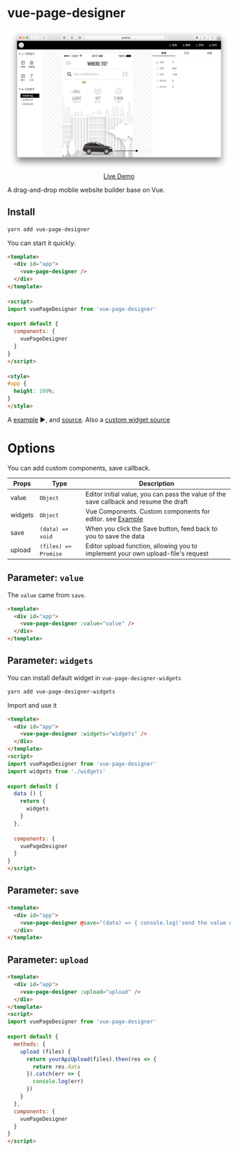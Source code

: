 # vue-page-designer

<p align="center">
  <a href="https://fireyy.github.io/vue-page-designer/" target="_blank">
    <img src="screen.png" width="700px">
    <br>
    Live Demo
  </a>
</p>

A drag-and-drop mobile website builder base on Vue.

## Install

```bash
yarn add vue-page-designer
```

You can start it quickly:

```html
<template>
  <div id="app">
    <vue-page-designer />
  </div>
</template>

<script>
import vuePageDesigner from 'vue-page-designer'

export default {
  components: {
    vuePageDesigner
  }
}
</script>

<style>
#app {
  height: 100%;
}
</style>
```

A [example](https://fireyy.github.io/vue-page-designer/) ▶️, and [source](./example/). Also a [custom widget source](./example/widgets)

# Options

You can add custom components, save callback.

| Props | Type | Description |
| -------- | -------- | -------- |
| value | `Object` | Editor initial value, you can pass the value of the save callback and resume the draft |
| widgets | `Object` | Vue Components. Custom components for editor. see [Example](https://github.com/fireyy/vue-page-designer-widgets/blob/master/src/index.js) |
| save | `(data) => void` | When you click the Save button, feed back to you to save the data |
| upload | `(files) => Promise` | Editor upload function, allowing you to implement your own upload-file's request |

## Parameter: `value`

The `value` came from `save`.

```html
<template>
  <div id="app">
    <vue-page-designer :value="value" />
  </div>
</template>
```

## Parameter: `widgets`

You can install default widget in `vue-page-designer-widgets`

```bash
yarn add vue-page-designer-widgets
```

Import and use it

```html
<template>
  <div id="app">
    <vue-page-designer :widgets="widgets" />
  </div>
</template>
<script>
import vuePageDesigner from 'vue-page-designer'
import widgets from './widgets'

export default {
  data () {
    return {
      widgets
    }
  },

  components: {
    vuePageDesigner
  }
}
</script>
```

## Parameter: `save`

```html
<template>
  <div id="app">
    <vue-page-designer @save="(data) => { console.log('send the value data to your server', data) }" />
  </div>
</template>
```

## Parameter: `upload`

```html
<template>
  <div id="app">
    <vue-page-designer :upload="upload" />
  </div>
</template>
<script>
import vuePageDesigner from 'vue-page-designer'

export default {
  methods: {
    upload (files) {
      return yourApiUpload(files).then(res => {
        return res.data
      }).catch(err => {
        console.log(err)
      })
    }
  },
  components: {
    vuePageDesigner
  }
}
</script>
```
